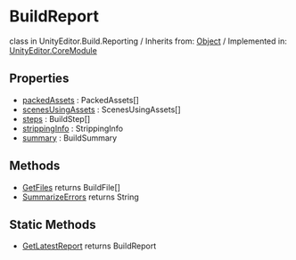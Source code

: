 # BuildReport
class in UnityEditor.Build.Reporting
 / Inherits from: <a href="https://docs.unity3d.com/6000.0/Documentation/ScriptReference/Object.html">Object</a> / Implemented in: <a href="https://docs.unity3d.com/6000.0/Documentation/ScriptReference/UnityEditor.CoreModule.html">UnityEditor.CoreModule</a>

## Properties
- <a href="https://docs.unity3d.com/6000.0/Documentation/ScriptReference/BuildReport-packedAssets.html">packedAssets</a> : PackedAssets[]
- <a href="https://docs.unity3d.com/6000.0/Documentation/ScriptReference/BuildReport-scenesUsingAssets.html">scenesUsingAssets</a> : ScenesUsingAssets[]
- <a href="https://docs.unity3d.com/6000.0/Documentation/ScriptReference/BuildReport-steps.html">steps</a> : BuildStep[]
- <a href="https://docs.unity3d.com/6000.0/Documentation/ScriptReference/BuildReport-strippingInfo.html">strippingInfo</a> : StrippingInfo
- <a href="https://docs.unity3d.com/6000.0/Documentation/ScriptReference/BuildReport-summary.html">summary</a> : BuildSummary

## Methods
- <a href="https://docs.unity3d.com/6000.0/Documentation/ScriptReference/BuildReport.GetFiles.html">GetFiles</a> returns BuildFile[]
- <a href="https://docs.unity3d.com/6000.0/Documentation/ScriptReference/BuildReport.SummarizeErrors.html">SummarizeErrors</a> returns String

## Static Methods
- <a href="https://docs.unity3d.com/6000.0/Documentation/ScriptReference/BuildReport.GetLatestReport.html">GetLatestReport</a> returns BuildReport
